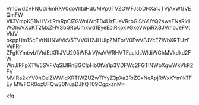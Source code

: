 Vm0wd2VFNUdiRmRXV0doVlltdHdUMVp0TVZOWFJsbDNXa1JTVjAxWGVEQmFW
Vll3VmpKS1NHVkliRmRpClZGWnlWbTB4UzFJeVRrbGlSbVJYQ2sweFNsRldi
WGhoVXpKT2MxZHVSbGRpUmxwd1EyeEplRkpxVGxoVwpiRXBJVmpJeFVtVldV
bkppUm1ScFVtNUNWVkV5TVV0U2JHUlpZMFprV0FwVFJVcEZWbXRTUzFVeFRr
ZFgKYmtwb1VtdEtXRlJVU205WFJrVjVaVWRHVTFacldsWldiWGhMVkdkd2FW
WnJiRFpXTW5SVFVqSlJlRnBGClpHb0tVa1p3VDFWc2FGTlNWbXgwWkVkR2FV
MVlRa2xYV0hCelZWWldXRTlWZUZwTlYyZ3pXa2RrZGxNeApjRWxXYm1kTFEy
MWFOR0ozUFQwS0NuaDJhQT09CgpxanM=

xfq
